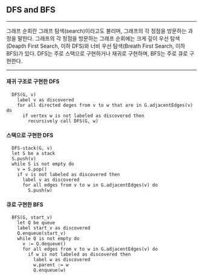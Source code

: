 ## DFS and BFS

---

그래프 순회란 그래프 탐색(search)이라고도 불리며, 그래프의 각 정점을 방문하는 과정을 말한다.
그래프의 각 정점을 방문하는 그래프 순회에는 크게 깊이 우선 탐색(Deapth First Search, 이하 DFS)와 너비 우선 탐색(Breath First Search, 이하 BFS)가 있다.
DFS는 주로 스택으로 구현하거나 재귀로 구현하며, BFS는 주로 큐로 구현한다.

---

#### 재귀 구조로 구현한 DFS

```
  DFS(G, v)
    label v as discovered
    for all directed deges from v to w that are in G.adjacentEdges(v) do
      if vertex w is not labeled as discovered then
        recursively call DFS(G, w)
```

#### 스택으로 구현한 DFS
```
  DFS-stack(G, v)
  let S be a stack
  S.push(v)
  while S is not empty do
    v = S.pop()
    if v is not labeled as discovered then
      label v as discovered
      for all edges from v to w in G.adjacentEdges(v) do
        S.push(w)
```        

#### 큐로 구현한 BFS
```
  BFS(G, start_v)
    let Q be queue
    label start_v as discovered
    Q.enqueue(start_v)
    while Q is not empty do
      v := Q.dequeue()
      for all edges from v to w in G.adjacentEdges(v) do
        if w is not labeled as discovered then
          label w as discovered
          w.parent := w
          Q.enqueue(w)
```

